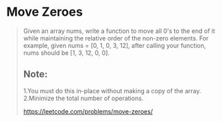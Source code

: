 # Move Zeroes
> Given an array nums, write a function to move all 0's to the end of it while maintaining the relative order of the non-zero elements.
> For example, given nums = [0, 1, 0, 3, 12], after calling your function, nums should be [1, 3, 12, 0, 0].
> 
> ## Note:
>   1.You must do this in-place without making a copy of the array.
>   2.Minimize the total number of operations.
>   
> 
> https://leetcode.com/problems/move-zeroes/